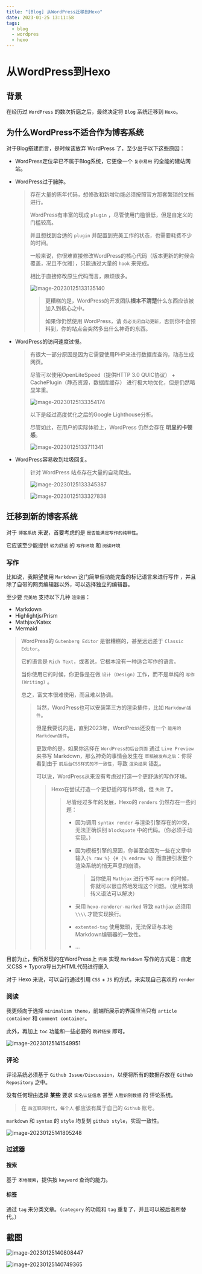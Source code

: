 ```yaml
---
title: "[Blog] 从WordPress迁移到Hexo"
date: 2023-01-25 13:11:58
tags:
  - blog
  - wordpres
  - hexo
---
```


# 从WordPress到Hexo

## 背景

在经历过 `WordPress` 的数次折磨之后，最终决定将 `Blog` 系统迁移到 `Hexo`。



## 为什么WordPress不适合作为博客系统

对于Blog搭建而言，是时候该放弃 WordPress 了，至少出于以下这些原因：

- WordPress定位早已不属于Blog系统，它更像一个 `复杂易用` 的全能的建站网站。

- WordPress过于臃肿。

  > 存在大量的陈年代码，想修改和新增功能必须按照官方那套繁琐的文档进行。
  >
  > WordPress有丰富的现成 `plugin` ，尽管使用门槛很低，但是自定义的门槛较高。
  >
  > 并且想找到合适的 `plugin` 并配置到完美工作的状态，也需要耗费不少的时间。 
  >
  > 一般来说，你很难直接修改WordPress的核心代码（版本更新的时候会覆盖，况且不优雅），只能通过大量的 `hook` 来完成。
  >
  > 相比于直接修改原生代码而言，麻烦很多。
  >
  > ![image-20230125133135140](https://s2.loli.net/2023/01/25/4saLYcGC6A7eNrb.png)
  >
  > > 更糟糕的是，WordPress的开发团队**根本不清楚**什么东西应该被加入到核心之中。
  > >
  > > 如果你仍然使用 WordPress，请 `务必关闭自动更新`，否则你不会预料到，你的站点会突然多出什么神奇的东西。

- WordPress的访问速度过慢。

  > 有很大一部分原因是因为它需要使用PHP来进行数据库查询，动态生成网页。
  >
  > 尽管可以使用OpenLiteSpeed（提供HTTP 3.0 QUIC协议） + CachePlugin（静态资源，数据库缓存） 进行极大地优化，但是仍然略显笨重。
  >
  > ![image-20230125133354174](https://s2.loli.net/2023/01/25/jgToz6hDynfvV8l.png)
  >
  > 以下是经过高度优化之后的Google Lighthouse分析。
  >
  > 尽管如此，在用户的实际体验上，WordPress 仍然会存在 **明显的卡顿感**。
  >
  > ![image-20230125133711341](https://s2.loli.net/2023/01/25/4TQ9guNr1ohRPsv.png)

- WordPress容易收到垃圾回复。

  > 针对 WordPress 站点存在大量的自动爬虫。
  >
  > ![image-20230125133345387](https://s2.loli.net/2023/01/25/WuQh5fFmOLvrGD9.png)
  >
  > ![image-20230125133327838](https://s2.loli.net/2023/01/25/JsYa49fvQcCpdSL.png)

  

## 迁移到新的博客系统

  对于 `博客系统` 来说，首要考虑的是 `是否能满足写作的纯粹性`。

  它应该至少能提供 `较为舒适` 的  `写作环境` 和 `阅读环境`

### 写作

  比如说，我期望使用 `Markdown` 这门简单但功能完备的标记语言来进行写作  ，并且除了自带的网页编辑器以外，可以选择独立的编辑器。

  至少要 `完美地` 支持以下几种 `渲染器`：

  - Markdown
  - Highlightjs/Prism
  - Mathjax/Katex
  - Mermaid

 

  > WordPress的 `Gutenberg Editor` 是很糟糕的，甚至远远差于 `Classic Editor`。
  >
  > 它的语言是 `Rich Text`，或者说，它根本没有一种适合写作的语言。
  >
  > 当你使用它的时候，你更像是在做 `设计 (Design)` 工作，而不是单纯的 `写作 (Writing)` 。
  >
  > 总之，富文本很难使用，而且难以协调。
  >
  > > 当然，WordPress也可以安装第三方的渲染插件，比如 `Markdown插件`。
  > >
  > > 但是我要说的是，直到2023年，WordPress还没有一个 `能用的Markdown插件`。
  > >
  > > 更致命的是，如果你选择在 `WordPress的后台页面` 通过 `Live Preview` 来书写 Markdown，那么神奇的事情会发生在 `草稿被发布之后`：你将看到由于 `前后台CSS样式的不一致性`，导致 `渲染结果` 错乱。
  > >
  > > 可以说，WordPress从来没有考虑过打造一个更舒适的写作环境。
  > >
  > > > Hexo在尝试打造一个更舒适的写作环境，但 `失败` 了。
  > > >
  > > > > 尽管经过多年的发展，Hexo的 `renders` 仍然存在一些问题：
  > > > >
  > > > > - 因为调用 `syntax render` 与渲染引擎存在的冲突，无法正确识别 `blockquote` 中的代码。（你必须手动实现。）
  > > > >
  > > > > - 因为模板引擎的原因，你甚至会因为一些在文章中输入`{% raw %} {# {% endraw %} `而直接引发整个渲染系统的悄无声息的崩溃。
  > > > >
  > > > >   > 当你使用 `Mathjax` 进行书写 `macro` 的时候，你就可以很自然地发现这个问题。（使用繁琐转义语法可以解决）
  > > > >
  > > > > - 采用 `hexo-renderer-marked` 导致 `mathjax` 必须用 `\\\\` 才能实现换行。
  > > > > - `extented-tag` 使用繁琐，无法保证与本地Markdown编辑器的一致性。
  > > > > - ...



目前为止，我所发现的在WordPress上 `完美` 实现 `Markdown` 写作的方式是：自定义CSS + Typora导出为HTML代码进行嵌入

对于 Hexo 来说，可以自行通过引用 `CSS` + `JS` 的方式，来实现自己喜欢的 `render`



### 阅读

我更倾向于选择 `minimalism theme`，前端所展示的界面应当只有 `article container` 和 `comment container`。

此外，再加上 `toc` 功能和一些必要的 `跳转链接` 即可。

![image-20230125141549951](https://s2.loli.net/2023/01/25/mCrvBHM68IQGwN1.png)

### 评论

评论系统必须基于 `Github Issue/Discussion`，以便将所有的数据存放在 `Github Repository` 之中。

没有任何理由选择 **某些** 要求 `实名认证信息` 甚至 `人脸识别数据` 的 评论系统。

> 在 `后互联网时代`，`每个人` 都应该有属于自己的 `Github` 账号。

`markdown` 和 `syntax` 的 `style` 均复刻 `github style`，实现一致性。

![image-20230125141805248](https://s2.loli.net/2023/01/25/6kGMenzcrhUBIJx.png)

### 过滤器

#### 搜索

基于 `本地搜索`，提供按 `keyword` 查询的能力。

#### 标签

通过 `tag` 来分类文章。（`category` 的功能和 `tag` 重复了，并且可以被后者所替代。）

## 截图

![image-20230125140808447](https://s2.loli.net/2023/01/25/f1u4Ckpw2SrQmPo.png)

![image-20230125140749365](https://s2.loli.net/2023/01/25/eaRkUsD74CMYfHI.png)
